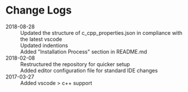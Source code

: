 # Change Logs

<dl>
    <dt>2018-08-28</dt>
    <dd>Updated the structure of c_cpp_properties.json in compliance with the latest vscode</dd>
    <dd>Updated indentions</dd>
    <dd>Added "Installation Process" section in README.md</dd>
    <dt>2018-02-08</dt>
    <dd>Restructured the repository for quicker setup</dd>
    <dd>Added editor configuration file for standard IDE changes</dd>
    <dt>2017-03-27</dt>
    <dd>Added vscode > c++ support</dd>
</dl>
